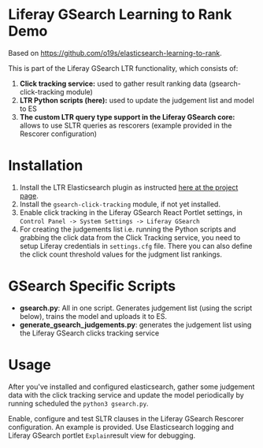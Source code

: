 # Liferay GSearch Learning to Rank Demo

Based on https://github.com/o19s/elasticsearch-learning-to-rank.

This is part of the Liferay GSearch LTR functionality, which consists of:

1. __Click tracking service:__ used to gather result ranking data (gsearch-click-tracking module)
1. __LTR Python scripts (here):__ used to update the judgement list and model to ES
1. __The custom LTR query type support in the Liferay GSearch core:__ allows to use SLTR queries as rescorers (example provided in the Rescorer configuration)

# Installation

1. Install the LTR Elasticsearch plugin as instructed [here at the project page](https://github.com/o19s/elasticsearch-learning-to-rank).
1. Install the `gsearch-click-tracking` module, if not yet installed.
1. Enable click tracking in the Liferay GSearch React Portlet settings, in `Control Panel -> System Settings -> Liferay GSearch`
1. For creating the judgements list i.e. running the Python scripts and grabbing the click data from the Click Tracking service, you need to setup Liferay credentials in `settings.cfg` file. There you can also define the click count threshold values for the judgment list rankings.

# GSearch Specific Scripts

* __gsearch.py__: All in one script. Generates judgement list (using the script below), trains the model and uploads it to ES. 
* __generate_gsearch_judgements.py__: generates the judgement list using the Liferay GSearch clicks tracking service

# Usage

After you've installed and configured elasticsearch, gather some judgement data with the click tracking service and update the model periodically by running scheduled the `python3 gsearch.py`.

Enable, configure and test SLTR clauses in the Liferay GSearch Rescorer configuration. An example is provided. Use Elasticsearch logging and Liferay GSearch portlet `Explain`result view for debugging.
